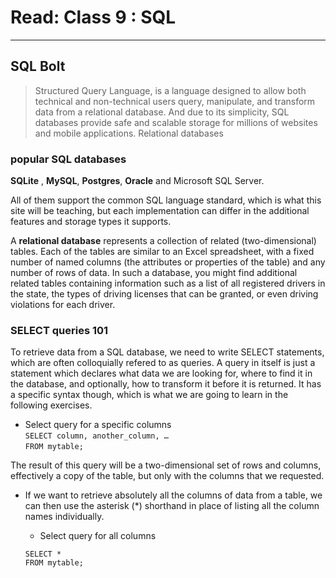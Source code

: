 
# Read: Class 9 : SQL

- - -

## SQL Bolt

> Structured Query Language, is a language designed to allow both technical and non-technical users query, manipulate, and transform data from a relational database. And due to its simplicity, SQL databases provide safe and scalable storage for millions of websites and mobile applications. Relational databases
 


### popular SQL databases 

 **SQLite** , **MySQL**, **Postgres**, **Oracle** and Microsoft SQL Server.

All of them support the common SQL language standard, which is what this site will be teaching, but each implementation can differ in the additional features and storage types it supports.    


A **relational database** represents a collection of related (two-dimensional) tables. Each of the tables are similar to an Excel spreadsheet, with a fixed number of named columns (the attributes or properties of the table) and any number of rows of data. In such a database, you might find additional related tables containing information such as a list of all registered drivers in the state, the types of driving licenses that can be granted, or even driving violations for each driver.    


### SELECT queries 101 

To retrieve data from a SQL database, we need to write SELECT statements, which are often colloquially refered to as queries. A query in itself is just a statement which declares what data we are looking for, where to find it in the database, and optionally, how to transform it before it is returned. It has a specific syntax though, which is what we are going to learn in the following exercises.     

* Select query for a specific columns    
  `SELECT column, another_column, …`    
  `FROM mytable;`

The result of this query will be a two-dimensional set of rows and columns, effectively a copy of the table, but only with the columns that we requested.     


* If we want to retrieve absolutely all the columns of data from a table, we can then use the asterisk (*) shorthand in place of listing all the column names individually.    

  * Select query for all columns    

  `SELECT * `    
  `FROM mytable;`
 

